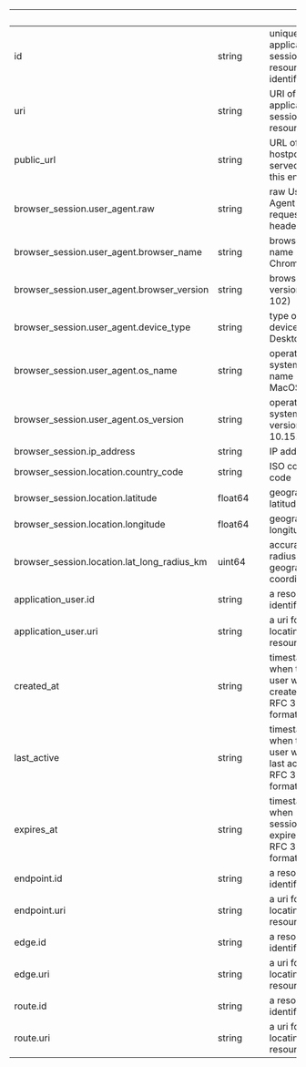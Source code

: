 
|&nbsp;|&nbsp;|&nbsp;|&nbsp;|
|---|---|---|---|
| id | string | | unique application session resource identifier |
| uri | string | | URI of the application session API resource |
| public_url | string | | URL of the hostport served by this endpoint |
| browser_session.user_agent.raw | string | | raw User-Agent request header |
| browser_session.user_agent.browser_name | string | | browser name (e.g. Chrome) |
| browser_session.user_agent.browser_version | string | | browser version (e.g. 102) |
| browser_session.user_agent.device_type | string | | type of device (e.g. Desktop) |
| browser_session.user_agent.os_name | string | | operating system name (e.g. MacOS) |
| browser_session.user_agent.os_version | string | | operating system version (e.g. 10.15.7) |
| browser_session.ip_address | string | | IP address |
| browser_session.location.country_code | string | | ISO country code |
| browser_session.location.latitude | float64 | | geographical latitude |
| browser_session.location.longitude | float64 | | geographical longitude |
| browser_session.location.lat_long_radius_km | uint64 | | accuracy radius of the geographical coordinates |
| application_user.id | string | | a resource identifier |
| application_user.uri | string | | a uri for locating a resource |
| created_at | string | | timestamp when the user was created in RFC 3339 format |
| last_active | string | | timestamp when the user was last active in RFC 3339 format |
| expires_at | string | | timestamp when session expires in RFC 3339 format |
| endpoint.id | string | | a resource identifier |
| endpoint.uri | string | | a uri for locating a resource |
| edge.id | string | | a resource identifier |
| edge.uri | string | | a uri for locating a resource |
| route.id | string | | a resource identifier |
| route.uri | string | | a uri for locating a resource |